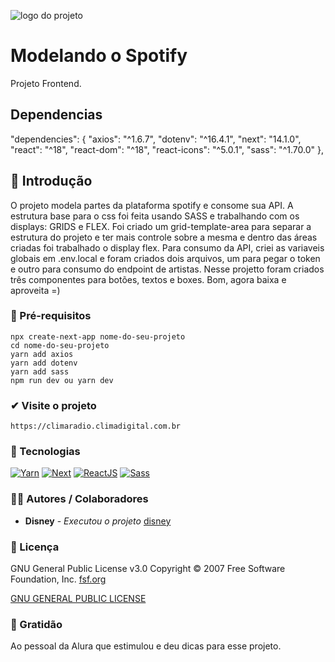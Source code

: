 ![logo do projeto](https://climadigital.com.br/all_image/spotify/BACKGROUND-spotify.png)

# Modelando o Spotify
Projeto Frontend.

## Dependencias
 "dependencies": {
    "axios": "^1.6.7",
    "dotenv": "^16.4.1",
    "next": "14.1.0",
    "react": "^18",
    "react-dom": "^18",
    "react-icons": "^5.0.1",
    "sass": "^1.70.0"
  },

## 💯 Introdução
O projeto modela partes da plataforma spotify e consome sua API. A estrutura base para o css foi feita usando SASS e trabalhando com os displays: GRIDS e FLEX. 
Foi criado um grid-template-area para separar a estrutura do projeto e ter mais controle sobre a mesma e dentro das áreas criadas foi trabalhado o display flex.
Para consumo da API, criei as variaveis globais em .env.local e foram criados dois arquivos, um para pegar o token e outro para consumo do endpoint de artistas.
Nesse projetto foram criados três componentes para botões, textos e boxes.
Bom, agora baixa e aproveita =)

### 🔧 Pré-requisitos

```
npx create-next-app nome-do-seu-projeto
cd nome-do-seu-projeto
yarn add axios
yarn add dotenv
yarn add sass
npm run dev ou yarn dev

```
### ✔ Visite o projeto
```
https://climaradio.climadigital.com.br
```
### 🤖 Tecnologias
 [![Yarn](https://img.shields.io/badge/yarn-%232C8EBB.svg?style=for-the-badge&logo=yarn&logoColor=white)](#)
 [![Next](https://img.shields.io/badge/Nextcloud-0082C9?style=for-the-badge&logo=Nextcloud&logoColor=white)](https://nextjs.org/)
 [![ReactJS](https://img.shields.io/badge/React-20232A?style=for-the-badge&logo=react&logoColor=61DAFB)](https://react.dev/)
 [![Sass](https://img.shields.io/badge/Sass-CC6699?style=for-the-badge&logo=sass&logoColor=white)](https://sass-lang.com/)
 
 
 

### 🧑‍💻 Autores / Colaboradores

* **Disney** - *Executou o projeto* [disney](https://disney.climadigital.com.br)

### 📑 Licença
GNU General Public License v3.0
Copyright © 2007 Free Software Foundation, Inc. [fsf.org](https://fsf.org/)

[GNU GENERAL PUBLIC LICENSE](https://www.gnu.org/licenses/gpl-3.0.html)

### 🙌 Gratidão
Ao pessoal da Alura que estimulou e deu dicas para esse projeto.
